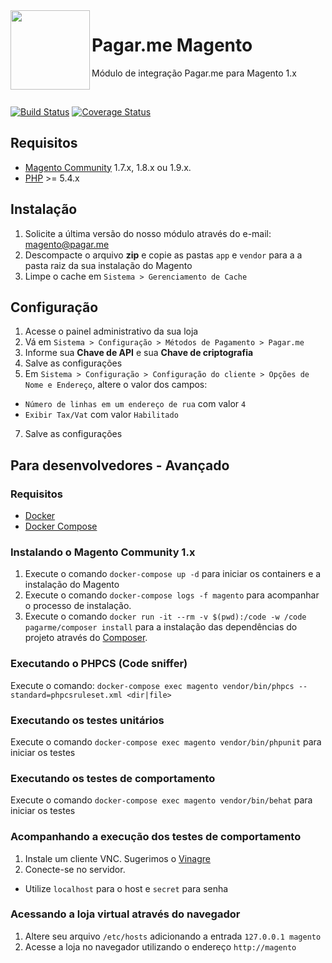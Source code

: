 <img src="https://cdn.rawgit.com/pagarme/brand/9ec30d3d4a6dd8b799bca1c25f60fb123ad66d5b/logo-circle.svg" width="127px" height="127px" align="left"/>

# Pagar.me Magento

Módulo de integração Pagar.me para Magento 1.x

<br>
 
[![Build Status](https://travis-ci.org/pagarme/pagarme-magento.svg?branch=v2)](https://travis-ci.org/pagarme/pagarme-magento)
[![Coverage Status](https://coveralls.io/repos/github/pagarme/pagarme-magento/badge.svg?branch=v2)](https://coveralls.io/github/pagarme/pagarme-magento?branch=master)

## Requisitos

- [Magento Community](https://magento.com/products/community-edition) 1.7.x, 1.8.x ou 1.9.x.
- [PHP](http://php.net) >= 5.4.x

## Instalação 

1. Solicite a última versão do nosso módulo através do e-mail: magento@pagar.me
2. Descompacte o arquivo **zip** e copie as pastas `app` e `vendor` para a a pasta raiz da sua instalação do Magento
3. Limpe o cache em `Sistema > Gerenciamento de Cache`

## Configuração

1. Acesse o painel administrativo da sua loja
2. Vá em `Sistema > Configuração > Métodos de Pagamento > Pagar.me`
3. Informe sua **Chave de API** e sua **Chave de criptografia**
4. Salve as configurações
5. Em `Sistema > Configuração > Configuração do cliente > Opções de Nome e Endereço`, altere o valor dos campos:
* `Número de linhas em um endereço de rua` com valor `4`
*  `Exibir Tax/Vat` com valor `Habilitado`
7. Salve as configurações

## Para desenvolvedores - Avançado

### Requisitos

- [Docker](https://docs.docker.com)
- [Docker Compose](https://docs.docker.com/compose/)

### Instalando o Magento Community 1.x

1. Execute o comando `docker-compose up -d` para iniciar os containers e a instalação do Magento
2. Execute o comando `docker-compose logs -f magento` para acompanhar o processo de instalação.
3. Execute o comando `docker run -it --rm -v $(pwd):/code -w /code pagarme/composer install` para a instalação das dependências do projeto através do [Composer](https://getcomposer.org/).

### Executando o PHPCS (Code sniffer)

Execute o comando: `docker-compose exec magento vendor/bin/phpcs --standard=phpcsruleset.xml <dir|file>`

### Executando os testes unitários

Execute o comando `docker-compose exec magento vendor/bin/phpunit` para iniciar os testes

### Executando os testes de comportamento

Execute o comando `docker-compose exec magento vendor/bin/behat` para iniciar os testes

### Acompanhando a execução dos testes de comportamento

1. Instale um cliente VNC. Sugerimos o [Vinagre](https://wiki.gnome.org/Apps/Vinagre)
2. Conecte-se no servidor.
*  Utilize `localhost` para o host e `secret` para senha

### Acessando a loja virtual através do navegador

1. Altere seu arquivo `/etc/hosts` adicionando a entrada `127.0.0.1 magento`
2. Acesse a loja no navegador utilizando o endereço `http://magento`

